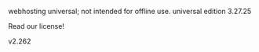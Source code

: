 webhosting universal; not intended for offline use.
universal edition
3.27.25

Read our license!

v2.262
